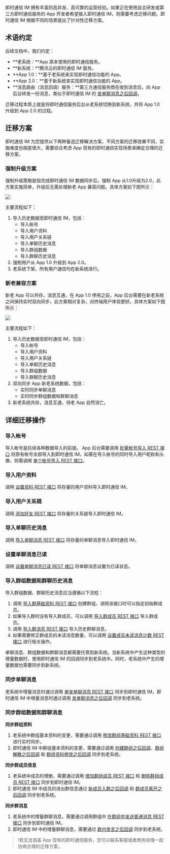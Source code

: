 即时通信 IM 拥有丰富的高并发、高可靠的运营经验。如果正在使用自主研发或第三方即时通信服务的 App 开发者希望接入即时通信 IM，则需要考虑迁移问题。即时通信 IM 根据不同的场景提出了针对性迁移方案。

## 术语约定

后续文档中，我们约定：

- **老系统：**App 原本使用的即时通信服务。
- **新系统：**腾讯云的即时通信 IM 服务。
- **App 1.0：**基于老系统来实现即时通信功能的 App。
- **App 2.0：**基于新系统来实现即时通信功能的 App。
- **消息路由（消息回调）服务：**第三方通信服务商在收到消息后，向 App 后台转发一份消息，类似于即时通信 IM 的 [发单聊消息之后回调](https://intl.cloud.tencent.com/document/product/1047/34365)。

迁移过程本质上就是将即时通信服务后台从老系统切换到新系统，并将 App 1.0 升级到 App 2.0 的过程。

## 迁移方案

即时通信 IM 为您提供以下两种备选迁移解决方案，不同方案的迁移效果不同，实施难度也相差很大，需要综合考虑 App 现有的即时通信实现场景来确定合理的迁移方案。

### 强制升级方案

强制升级策略是指完成即时通信 IM 数据同步后，强制 App 从1.0升级为2.0，此方案实施简单，升级后无需处理新老 App 兼容问题。具体方案如下图所示：

![](https://main.qcloudimg.com/raw/e37a5686c81c73827c20312169c3ecc0.png)

主要流程如下：

1. 导入历史数据至即时通信 IM，包括：
   - 导入帐号
   - 导入用户资料
   - 导入用户关系链
   - 导入单聊历史消息
   - 导入群组数据
   - 导入群聊历史消息
2. 强制用户从 App 1.0 升级到 App 2.0。
3. 老系统下架，所有用户通信均在新系统进行。

### 新老兼容方案

新老 App 可以共存，消息互通，在 App 1.0 停用之前，App 后台需要在新老系统之间保持实时双向同步，此方案相对复杂，对终端用户体验更好。具体方案如下图所示：

![](https://main.qcloudimg.com/raw/3b19fed85458fa96ae7110fea8cb8e41.png)

主要流程如下：

1. 导入历史数据至即时通信 IM，包括：
   - 导入帐号
   - 导入用户资料
   - 导入用户关系链
   - 导入单聊历史消息
   - 导入群组数据
   - 导入群聊历史消息
2. 双向同步 App 新老系统数据，包括：
   - 实时同步单聊消息
   - 实时同步群组数据和群聊消息
3. 新老系统共存，消息互通，待老 App 自然消亡。

## 详细迁移操作

### 导入帐号

导入帐号是后续各种数据导入的前提。
App 后台需要调用 [批量帐号导入 REST 接口](https://intl.cloud.tencent.com/document/product/1047/34954) 将原有帐号全部导入到即时通信 IM，如需在导入帐号的同时导入用户昵称和头像，则需调用 [单个帐号导入 REST 接口](https://intl.cloud.tencent.com/document/product/1047/34953)。

### 导入用户资料

调用 [设置资料 REST 接口](https://intl.cloud.tencent.com/document/product/1047/34916) 将存量的用户资料导入即时通信 IM。

### 导入用户关系链

调用 [添加好友 REST 接口](https://intl.cloud.tencent.com/document/product/1047/34902) 将存量的关系链导入即时通信 IM。

### 导入单聊历史消息

调用 [导入单聊消息 REST 接口](https://intl.cloud.tencent.com/document/product/1047/35014) 将存量的单聊消息导入即时通信 IM。

### 设置单聊消息已读

调用 [设置单聊消息已读 REST 接口](https://intl.cloud.tencent.com/document/product/1047/38996) 将单聊消息设置为已读状态。

### 导入群组数据和群聊历史消息

导入群组数据、群聊历史消息应当遵循以下流程：

1. 调用 [导入群基础资料 REST 接口](https://intl.cloud.tencent.com/document/product/1047/34967) 创建群组，调用该接口时可以指定初始群成员。
2. 如果导入群时没有导入群成员，可以调用 [导入群成员 REST 接口](https://intl.cloud.tencent.com/document/product/1047/34969) 导入群成员。
3. 调用 [导入群消息 REST 接口](https://intl.cloud.tencent.com/document/product/1047/34968) 导入历史群聊消息。
4. 如果需要修正群成员的未读消息数量，可以调用 [设置成员未读消息计数 REST 接口](https://intl.cloud.tencent.com/document/product/1047/34909) 进行相关操作。

单聊消息、群组数据和群聊消息都需要托管到新系统。当新系统中产生这种类型的增量数据时，使用即时通信 IM 的回调同步到老系统中。同时，老系统中产生的增量数据也需要同步到新系统。

### 同步单聊消息

老系统中增量消息时通过调用 [单发单聊消息 REST 接口](https://intl.cloud.tencent.com/document/product/1047/34919) 同步到即时通信 IM，即时通信 IM 中增量消息时通过调用 [发单聊消息之后回调](https://intl.cloud.tencent.com/document/product/1047/34365) 同步到老系统。

### 同步群组数据和群聊消息

**同步群组资料**

1. 老系统中群组基本资料的变更，需要通过调用 [修改群组基础资料 REST 接口](https://intl.cloud.tencent.com/document/product/1047/34962) 进行实时同步。
2. 即时通信 IM 中群组基本资料的变更，需要通过调用 [创建群组之后回调](https://intl.cloud.tencent.com/document/product/1047/34369)、[群组解散之后回调](https://intl.cloud.tencent.com/document/product/1047/34377) 和 [群组资料修改之后回调](https://intl.cloud.tencent.com/document/product/1047/34378) 同步到老系统。

**同步群成员信息**

1. 老系统中成员的增删，需要通过调用 [增加群组成员 REST 接口](https://intl.cloud.tencent.com/document/product/1047/34962) 和 [删除群组成员 REST 接口](https://intl.cloud.tencent.com/document/product/1047/34949) 同步到即时通信 IM。
2. 即时通信 IM 中成员的进出群信息通过 [新成员入群之后回调](https://intl.cloud.tencent.com/document/product/1047/34372) 和 [群成员离开之后回调](https://intl.cloud.tencent.com/document/product/1047/34373) 同步到老系统。

**同步群消息**

1. 老系统中的增量群聊消息，需要通过调用群组中 [在群组中发送普通消息 REST 接口](https://intl.cloud.tencent.com/document/product/1047/34959) 同步到即时通信 IM。
2. 即时通信 IM 中的增量群聊消息，需要通过 [群内发言之后回调](https://intl.cloud.tencent.com/document/product/1047/34375) 同步到老系统。

>!若无法涵盖 App 现有的即时通信服务，您可以联系客服或者商务经理一起协商合理的迁移方案。
